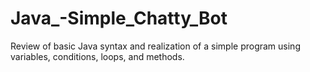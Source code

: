 # Java_-Simple_Chatty_Bot
Review of basic Java syntax and realization of a simple program using variables, conditions, loops, and methods.
